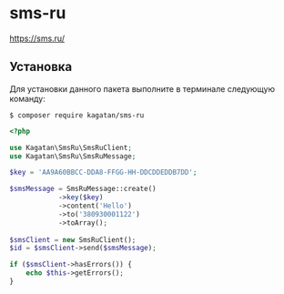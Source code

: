 # sms-ru
https://sms.ru/

## Установка

Для установки данного пакета выполните в терминале следующую команду:

```shell
$ composer require kagatan/sms-ru
```


```php
<?php

use Kagatan\SmsRu\SmsRuClient;
use Kagatan\SmsRu\SmsRuMessage;

$key = 'AA9A60BBCC-DDA8-FFGG-HH-DDCDDEDDB7DD'; 

$smsMessage = SmsRuMessage::create()
            ->key($key)
            ->content('Hello')
            ->to('380930001122')
            ->toArray();
         
$smsClient = new SmsRuClient();
$id = $smsClient->send($smsMessage);

if ($smsClient->hasErrors()) {
    echo $this->getErrors();
}

```
